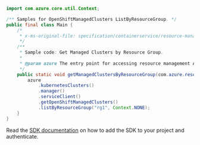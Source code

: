 ```java
import com.azure.core.util.Context;

/** Samples for OpenShiftManagedClusters ListByResourceGroup. */
public final class Main {
    /*
     * x-ms-original-file: specification/containerservice/resource-manager/Microsoft.ContainerService/stable/2019-04-30/examples/OpenShiftManagedClustersListByResourceGroup.json
     */
    /**
     * Sample code: Get Managed Clusters by Resource Group.
     *
     * @param azure The entry point for accessing resource management APIs in Azure.
     */
    public static void getManagedClustersByResourceGroup(com.azure.resourcemanager.AzureResourceManager azure) {
        azure
            .kubernetesClusters()
            .manager()
            .serviceClient()
            .getOpenShiftManagedClusters()
            .listByResourceGroup("rg1", Context.NONE);
    }
}
```

Read the [SDK documentation](https://github.com/Azure/azure-sdk-for-java/blob/azure-resourcemanager_2.15.0/sdk/resourcemanager/azure-resourcemanager/README.md) on how to add the SDK to your project and authenticate.
